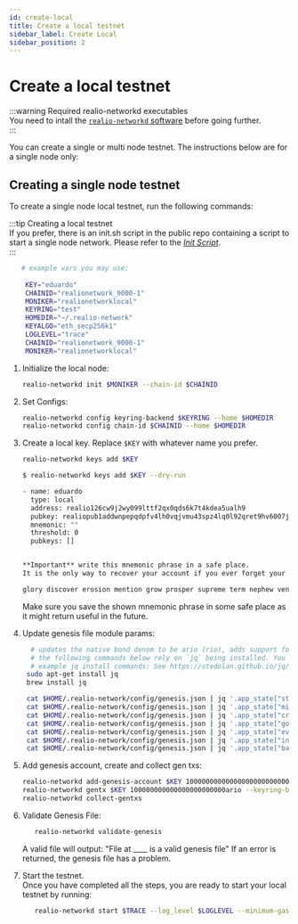 ```yaml
---
id: create-local
title: Create a local testnet
sidebar_label: Create Local
sidebar_position: 2
---
```


# Create a local testnet
:::warning Required realio-networkd executables  
You need to intall the [`realio-networkd` software](/fullnode/setup/#1-build-the-software) before going further.  
:::

You can create a single or multi node testnet. The instructions below are for a single node only:

## Creating a single node testnet
To create a single node local testnet, run the following commands:

:::tip Creating a local testnet  
If you prefer, there is an init.sh script in the public repo containing a script to start a single node network.
Please refer to the [_Init Script_](https://github.com/realiotech/realio-network/blob/main/init.sh).  
:::

```bash
   # example vars you may use:
   
    KEY="eduardo"
    CHAINID="realionetwork_9000-1"
    MONIKER="realionetworklocal"
    KEYRING="test"
    HOMEDIR="~/.realio-network"
    KEYALGO="eth_secp256k1"
    LOGLEVEL="trace"
    CHAINID="realionetwork_9000-1"
    MONIKER="realionetworklocal"
```

1. Initialize the local node:
   ```bash
   realio-networkd init $MONIKER --chain-id $CHAINID
   ```
   
2. Set Configs:
   ```bash
   realio-networkd config keyring-backend $KEYRING --home $HOMEDIR
   realio-networkd config chain-id $CHAINID --home $HOMEDIR 
   ```
3. Create a local key. Replace `$KEY` with whatever name you prefer.
   ```bash 
   realio-networkd keys add $KEY
   ```

   ```bash
   $ realio-networkd keys add $KEY --dry-run
   
   - name: eduardo
     type: local
     address: realio126cw9j2wy099lttf2qx0qds6k7t4kdea5ualh9
     pubkey: realiopub1addwnpepqdpfv4lh0vqjvmu43spz4lq0l92qret9hv6007j4r28z05wuthw2jz3frd4
     mnemonic: ""
     threshold: 0
     pubkeys: []
   
   
   **Important** write this mnemonic phrase in a safe place.
   It is the only way to recover your account if you ever forget your password.
   
   glory discover erosion mention grow prosper supreme term nephew venue pear eternal budget rely outdoor lobster strong sign space make soccer medal tuition patrol
   ```

   Make sure you save the shown mnemonic phrase in some safe place as it might return useful in the future.

4. Update genesis file module params:
   ```bash
     # updates the native bond denom to be ario (rio), adds support for rst, and sets demon metadata
     # the following commands below rely on `jq` being installed. You can check by running:
     # example jq install commands: See https://stedolan.github.io/jq/download/
    sudo apt-get install jq
    brew install jq
   
    cat $HOME/.realio-network/config/genesis.json | jq '.app_state["staking"]["params"]["bond_denom"]="ario,arst"' > $HOME/.realio-network/config/tmp_genesis.json && mv $HOME/.realio-network/config/tmp_genesis.json $HOME/.realio-network/config/genesis.json
    cat $HOME/.realio-network/config/genesis.json | jq '.app_state["mint"]["params"]["mint_denom"]="ario"' > $HOME/.realio-network/config/tmp_genesis.json && mv $HOME/.realio-network/config/tmp_genesis.json $HOME/.realio-network/config/genesis.json
    cat $HOME/.realio-network/config/genesis.json | jq '.app_state["crisis"]["constant_fee"]["denom"]="ario"' > $HOME/.realio-network/config/tmp_genesis.json && mv $HOME/.realio-network/config/tmp_genesis.json $HOME/.realio-network/config/genesis.json
    cat $HOME/.realio-network/config/genesis.json | jq '.app_state["gov"]["deposit_params"]["min_deposit"][0]["denom"]="ario"' > $HOME/.realio-network/config/tmp_genesis.json && mv $HOME/.realio-network/config/tmp_genesis.json $HOME/.realio-network/config/genesis.json
    cat $HOME/.realio-network/config/genesis.json | jq '.app_state["evm"]["params"]["evm_denom"]="ario"' > $HOME/.realio-network/config/tmp_genesis.json && mv $HOME/.realio-network/config/tmp_genesis.json $HOME/.realio-network/config/genesis.json
    cat $HOME/.realio-network/config/genesis.json | jq '.app_state["inflation"]["params"]["mint_denom"]="ario"' > $HOME/.realio-network/config/tmp_genesis.json && mv $HOME/.realio-network/config/tmp_genesis.json $HOME/.realio-network/config/genesis.json
    cat $HOME/.realio-network/config/genesis.json | jq '.app_state["bank"]["denom_metadata"]=[{ "description": "The native token of the Realio Network", "denom_units": [ { "denom": "ario", "exponent": 0, "aliases": [ "attorio" ] }, { "denom": "rio", "exponent": 18, "aliases": [] } ], "base": "ario", "display": "rio", "name": "Realio Network Rio", "symbol": "rio" }, { "description": "Realio Security Token", "denom_units": [ { "denom": "arst", "exponent": 0, "aliases": [ "attorst" ] }, { "denom": "rst", "exponent": 18, "aliases": [] } ], "base": "arst", "display": "rst", "name": "Realio Security Token", "symbol": "rst" }]' > $HOME/.realio-network/config/tmp_genesis.json && mv $HOME/.realio-network/config/tmp_genesis.json $HOME/.realio-network/config/genesis.json
   ```
   
6. Add genesis account, create and collect gen txs:
   ```bash
   realio-networkd add-genesis-account $KEY 10000000000000000000000000ario
   realio-networkd gentx $KEY 100000000000000000000000ario --keyring-backend $KEYRING --chain-id $CHAINID
   realio-networkd collect-gentxs
   ```

7. Validate Genesis File:
   ```bash
      realio-networkd validate-genesis
   ```
   A valid file will output: "File at ____ is a valid genesis file" If an error is returned, the genesis file has a problem.

8. Start the testnet.  
   Once you have completed all the steps, you are ready to start your local testnet by running:
   ```bash
      realio-networkd start $TRACE --log_level $LOGLEVEL --minimum-gas-prices=0.0001ario --json-rpc.api eth,txpool,personal,net,debug,web3
   ```
